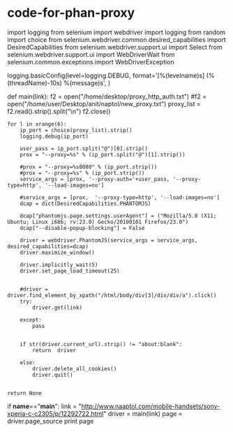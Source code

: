 code-for-phan-proxy
===================




import logging
from selenium import webdriver
import logging
from  random  import choice
from selenium.webdriver.common.desired_capabilities import DesiredCapabilities
from selenium.webdriver.support.ui import Select
from selenium.webdriver.support.ui import WebDriverWait
from selenium.common.exceptions import WebDriverException

logging.basicConfig(level=logging.DEBUG, format='[%(levelname)s] (%(threadName)-10s) %(message)s', )



def main(link):
    f2 = open("/home/desktop/proxy_http_auth.txt")
    #f2 = open("/home/user/Desktop/anit/naptol/new_proxy.txt")
    proxy_list = f2.read().strip().split("\n")
    f2.close()

    for l in xrange(6):
        ip_port = choice(proxy_list).strip()
        logging.debug(ip_port)

        user_pass = ip_port.split("@")[0].strip()
        prox = "--proxy=%s" % (ip_port.split("@")[1].strip())
       
        #prox = "--proxy=%s8080" % (ip_port.strip())
        #prox = "--proxy=%s" % (ip_port.strip())
        service_args = [prox, '--proxy-auth='+user_pass, '--proxy-type=http', '--load-images=no']
        
        #service_args = [prox,  '--proxy-type=http', '--load-images=no']
        dcap = dict(DesiredCapabilities.PHANTOMJS)

        dcap["phantomjs.page.settings.userAgent"] = ("Mozilla/5.0 (X11; Ubuntu; Linux i686; rv:23.0) Gecko/20100101 Firefox/23.0")
        dcap["--disable-popup-blocking"] = False

        driver = webdriver.PhantomJS(service_args = service_args, desired_capabilities=dcap)
        driver.maximize_window()

        driver.implicitly_wait(5)
        driver.set_page_load_timeout(25)
       
 
        #driver = driver.find_element_by_xpath("/html/body/div[3]/div/div/a").click()    
        try:
            driver.get(link)

        except:
            pass            


        if str(driver.current_url).strip() != "about:blank":
            return  driver

        else:
            driver.delete_all_cookies()
            driver.quit()


    return None




if __name__=="__main__":
    link = "http://www.naaptol.com/mobile-handsets/sony-xperia-c-c2305/p/12292722.html"
    driver = main(link)
    page = driver.page_source
    print page
                 
